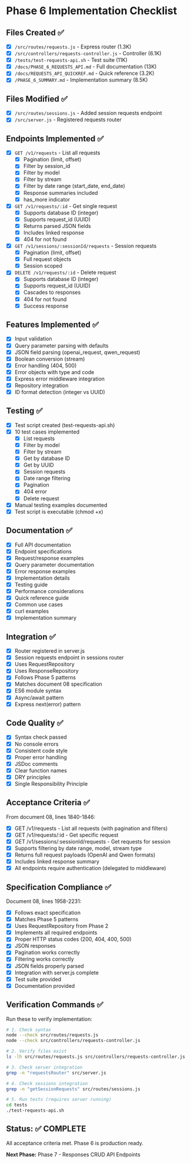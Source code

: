 # Phase 6 Implementation Checklist

## Files Created ✅

- [x] `/src/routes/requests.js` - Express router (1.3K)
- [x] `/src/controllers/requests-controller.js` - Controller (6.1K)
- [x] `/tests/test-requests-api.sh` - Test suite (11K)
- [x] `/docs/PHASE_6_REQUESTS_API.md` - Full documentation (13K)
- [x] `/docs/REQUESTS_API_QUICKREF.md` - Quick reference (3.2K)
- [x] `/PHASE_6_SUMMARY.md` - Implementation summary (8.5K)

## Files Modified ✅

- [x] `/src/routes/sessions.js` - Added session requests endpoint
- [x] `/src/server.js` - Registered requests router

## Endpoints Implemented ✅

- [x] `GET /v1/requests` - List all requests
  - [x] Pagination (limit, offset)
  - [x] Filter by session_id
  - [x] Filter by model
  - [x] Filter by stream
  - [x] Filter by date range (start_date, end_date)
  - [x] Response summaries included
  - [x] has_more indicator

- [x] `GET /v1/requests/:id` - Get single request
  - [x] Supports database ID (integer)
  - [x] Supports request_id (UUID)
  - [x] Returns parsed JSON fields
  - [x] Includes linked response
  - [x] 404 for not found

- [x] `GET /v1/sessions/:sessionId/requests` - Session requests
  - [x] Pagination (limit, offset)
  - [x] Full request objects
  - [x] Session scoped

- [x] `DELETE /v1/requests/:id` - Delete request
  - [x] Supports database ID (integer)
  - [x] Supports request_id (UUID)
  - [x] Cascades to responses
  - [x] 404 for not found
  - [x] Success response

## Features Implemented ✅

- [x] Input validation
- [x] Query parameter parsing with defaults
- [x] JSON field parsing (openai_request, qwen_request)
- [x] Boolean conversion (stream)
- [x] Error handling (404, 500)
- [x] Error objects with type and code
- [x] Express error middleware integration
- [x] Repository integration
- [x] ID format detection (integer vs UUID)

## Testing ✅

- [x] Test script created (test-requests-api.sh)
- [x] 10 test cases implemented
  - [x] List requests
  - [x] Filter by model
  - [x] Filter by stream
  - [x] Get by database ID
  - [x] Get by UUID
  - [x] Session requests
  - [x] Date range filtering
  - [x] Pagination
  - [x] 404 error
  - [x] Delete request
- [x] Manual testing examples documented
- [x] Test script is executable (chmod +x)

## Documentation ✅

- [x] Full API documentation
- [x] Endpoint specifications
- [x] Request/response examples
- [x] Query parameter documentation
- [x] Error response examples
- [x] Implementation details
- [x] Testing guide
- [x] Performance considerations
- [x] Quick reference guide
- [x] Common use cases
- [x] curl examples
- [x] Implementation summary

## Integration ✅

- [x] Router registered in server.js
- [x] Session requests endpoint in sessions router
- [x] Uses RequestRepository
- [x] Uses ResponseRepository
- [x] Follows Phase 5 patterns
- [x] Matches document 08 specification
- [x] ES6 module syntax
- [x] Async/await pattern
- [x] Express next(error) pattern

## Code Quality ✅

- [x] Syntax check passed
- [x] No console errors
- [x] Consistent code style
- [x] Proper error handling
- [x] JSDoc comments
- [x] Clear function names
- [x] DRY principles
- [x] Single Responsibility Principle

## Acceptance Criteria ✅

From document 08, lines 1840-1846:

- [x] GET /v1/requests - List all requests (with pagination and filters)
- [x] GET /v1/requests/:id - Get specific request
- [x] GET /v1/sessions/:sessionId/requests - Get requests for session
- [x] Supports filtering by date range, model, stream type
- [x] Returns full request payloads (OpenAI and Qwen formats)
- [x] Includes linked response summary
- [x] All endpoints require authentication (delegated to middleware)

## Specification Compliance ✅

Document 08, lines 1958-2231:

- [x] Follows exact specification
- [x] Matches Phase 5 patterns
- [x] Uses RequestRepository from Phase 2
- [x] Implements all required endpoints
- [x] Proper HTTP status codes (200, 404, 400, 500)
- [x] JSON responses
- [x] Pagination works correctly
- [x] Filtering works correctly
- [x] JSON fields properly parsed
- [x] Integration with server.js complete
- [x] Test suite provided
- [x] Documentation provided

## Verification Commands ✅

Run these to verify implementation:

```bash
# 1. Check syntax
node --check src/routes/requests.js
node --check src/controllers/requests-controller.js

# 2. Verify files exist
ls -lh src/routes/requests.js src/controllers/requests-controller.js

# 3. Check server integration
grep -n "requestsRouter" src/server.js

# 4. Check sessions integration
grep -n "getSessionRequests" src/routes/sessions.js

# 5. Run tests (requires server running)
cd tests
./test-requests-api.sh
```

## Status: ✅ COMPLETE

All acceptance criteria met. Phase 6 is production ready.

**Next Phase:** Phase 7 - Responses CRUD API Endpoints
